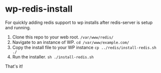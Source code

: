 # wp-redis-install
For quickly adding redis support to wp installs after redis-server is setup and running.


1. Clone this repo to your web root.  `/var/www/redis/`
2. Navigate to an instance of WP. `cd /var/www/example.com/`
3. Copy the install file to your WP instance `cp ../redis/install-redis.sh ./`
4. Run the installer. `sh ./install-redis.sh`

That's it!

